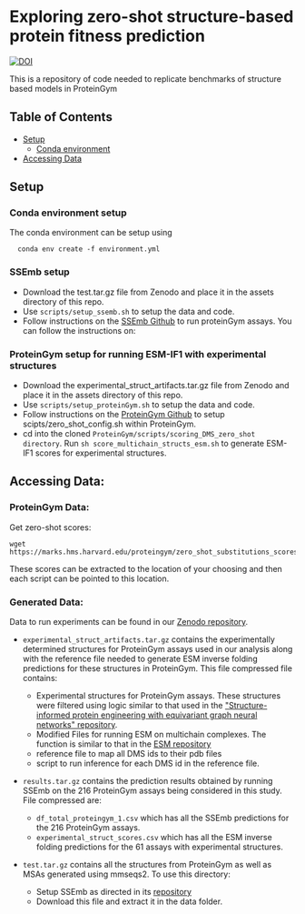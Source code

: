# Exploring zero-shot structure-based protein fitness prediction
[![DOI](https://zenodo.org/badge/DOI/10.5281/zenodo.13819823.svg)](https://doi.org/10.5281/zenodo.13819823)

This is a repository of code needed to replicate benchmarks of structure based models in ProteinGym

## Table of Contents
  * [Setup](#setup)
    * [Conda environment](#conda)
  * [Accessing Data](#access_data)

## Setup
### Conda environment setup
The conda environment can be setup using 
```
  conda env create -f environment.yml
```
### SSEmb setup
* Download the test.tar.gz file from Zenodo and place it in the assets directory of this repo.
* Use `scripts/setup_ssemb.sh` to setup the data and code.
* Follow instructions on the [SSEmb Github](https://github.com/KULL-Centre/_2023_Blaabjerg_SSEmb) to run proteinGym assays.
You can follow the instructions on:

### ProteinGym setup for running ESM-IF1 with experimental structures

* Download the experimental_struct_artifacts.tar.gz file from Zenodo and place it in the assets directory of this repo.
* Use `scripts/setup_proteinGym.sh` to setup the data and code.
* Follow instructions on the [ProteinGym Github](https://github.com/OATML-Markslab/ProteinGym) to setup scipts/zero_shot_config.sh within ProteinGym.
* cd into the cloned `ProteinGym/scripts/scoring_DMS_zero_shot directory`. Run `sh score_multichain_structs_esm.sh` to generate ESM-IF1 scores for experimental
structures.

## Accessing Data:

### ProteinGym Data:
Get zero-shot scores:
```
wget https://marks.hms.harvard.edu/proteingym/zero_shot_substitutions_scores.zip
```
These scores can be extracted to the location of your choosing and then each script can be pointed to this location.

### Generated Data:
Data to run experiments can be found in our [Zenodo repository](https://doi.org/10.5281/zenodo.13819823).

  * `experimental_struct_artifacts.tar.gz` contains the experimentally determined structures
for ProteinGym assays used in our analysis along with the reference file needed to
generate ESM inverse folding predictions for these structures in ProteinGym. This file compressed file contains:
    * Experimental structures for ProteinGym assays. These structures were filtered using logic similar to that used in
    the ["Structure-informed protein engineering with equivariant graph neural networks" repository](https://github.com/semiluna/partIII-amino-acid-prediction).
    * Modified Files for running ESM on multichain complexes. The function is similar to that in the [ESM repository](https://github.com/facebookresearch/esm/blob/main/examples/inverse_folding/score_log_likelihoods.py)
    * reference file to map all DMS ids to their pdb files
    * script to run inference for each DMS id in the reference file.

  * `results.tar.gz` contains the prediction results obtained by running SSEmb on the 216
ProteinGym assays being considered in this study. File compressed are:
    * `df_total_proteingym_1.csv` which has all the SSEmb predictions for the 216 ProteinGym assays.
    * `experimental_struct_scores.csv` which has all the ESM inverse folding predictions for the 61 assays with experimental
      structures.
  * `test.tar.gz` contains all the structures from ProteinGym as well as MSAs generated
using mmseqs2. To use this directory:
    * Setup SSEmb as directed in its [repository](https://github.com/KULL-Centre/_2023_Blaabjerg_SSEmb)
    * Download this file and extract it in the data folder.

